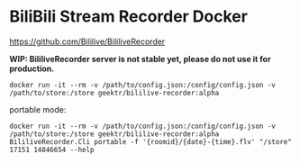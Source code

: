 # BiliBili Stream Recorder Docker

https://github.com/Bililive/BililiveRecorder

**WIP: BililiveRecorder server is not stable yet, please do not use it for production.**

`docker run -it --rm -v /path/to/config.json:/config/config.json -v /path/to/store:/store geektr/bililive-recorder:alpha`

portable mode:

`docker run -it --rm -v /path/to/config.json:/config/config.json -v /path/to/store:/store geektr/bililive-recorder:alpha BililiveRecorder.Cli portable -f '{roomid}/{date}-{time}.flv' "/store" 17151 14846654 --help`

